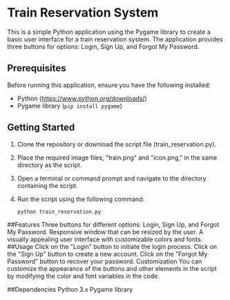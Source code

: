 # Train Reservation System

This is a simple Python application using the Pygame library to create a basic user interface for a train reservation system. The application provides three buttons for options: Login, Sign Up, and Forgot My Password.

## Prerequisites

Before running this application, ensure you have the following installed:

- Python (https://www.python.org/downloads/)
- Pygame library (`pip install pygame`)

## Getting Started

1. Clone the repository or download the script file (train_reservation.py).

2. Place the required image files, "train.png" and "icon.png," in the same directory as the script.

3. Open a terminal or command prompt and navigate to the directory containing the script.

4. Run the script using the following command:

   ```bash
   python train_reservation.py
##Features
Three buttons for different options: Login, Sign Up, and Forgot My Password.
Responsive window that can be resized by the user.
A visually appealing user interface with customizable colors and fonts.
##Usage
Click on the "Login" button to initiate the login process.
Click on the "Sign Up" button to create a new account.
Click on the "Forgot My Password" button to recover your password.
Customization
You can customize the appearance of the buttons and other elements in the script by modifying the color and font variables in the code.

##Dependencies
Python 3.x
Pygame library
